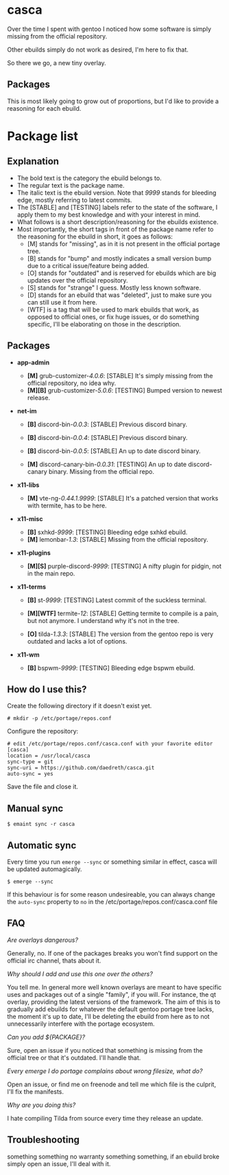 # casca

Over the time I spent with gentoo I noticed how some software is simply missing from the official repository.

Other ebuilds simply do not work as desired, I'm here to fix that.

So there we go, a new tiny overlay.


## Packages

This is most likely going to grow out of proportions, but I'd like to provide a reasoning for each ebuild.

# Package list


## Explanation

* The bold text is the category the ebuild belongs to.
* The regular text is the package name.
* The italic text is the ebuild version. Note that *9999* stands for bleeding edge, mostly referring to latest commits.
* The [STABLE] and [TESTING] labels refer to the state of the software, I apply them to my best knowledge and with your interest in mind.
* What follows is a short description/reasoning for the ebuilds existence.
* Most importantly, the short tags in front of the package name refer to the reasoning for the ebuild in short, it goes as follows:
  * [M] stands for "missing", as in it is not present in the official portage tree.
  * [B] stands for "bump" and mostly indicates a small version bump due to a critical issue/feature being added.
  * [O] stands for "outdated" and is reserved for ebuilds which are big updates over the official repository.
  * [S] stands for "strange" I guess. Mostly less known software.
  * [D] stands for an ebuild that was "deleted", just to make sure you can still use it from here.
  * [WTF] is a tag that will be used to mark ebuilds that work, as opposed to official ones, or fix huge issues, or do something specific, I'll be elaborating on those in the description.

## Packages

* **app-admin**
  * **[M]** grub-customizer-*4.0.6*: [STABLE] It's simply missing from the official repository, no idea why.
  * **[M][B]** grub-customizer-*5.0.6*: [TESTING] Bumped version to newest release.

* **net-im**
  * **[B]** discord-bin-*0.0.3*: [STABLE] Previous discord binary.
  * **[B]** discord-bin-*0.0.4*: [STABLE] Previous discord binary.
  * **[B]** discord-bin-*0.0.5*: [STABLE] An up to date discord binary.


  * **[M]** discord-canary-bin-*0.0.31*: [TESTING] An up to date discord-canary binary. Missing from the official repo.

* **x11-libs**
  * **[M]** vte-ng-*0.44.1.9999*: [STABLE] It's a patched version that works with termite, has to be here.

* **x11-misc**
  * **[B]** sxhkd-*9999*: [TESTING] Bleeding edge sxhkd ebuild.
  * **[M]** lemonbar-*1.3*: [STABLE] Missing from the official repository.

* **x11-plugins**
  * **[M][S]** purple-discord-*9999*: [TESTING] A nifty plugin for pidgin, not in the main repo.

* **x11-terms**
  * **[B]** st-*9999*: [TESTING] Latest commit of the suckless terminal.

  * **[M][WTF]** termite-*12*: [STABLE] Getting termite to compile is a pain, but not anymore. I understand why it's not in the tree. 

  * **[O]** tilda-*1.3.3*: [STABLE] The version from the gentoo repo is very outdated and lacks a lot of options.

* **x11-wm**
  * **[B]** bspwm-*9999*: [TESTING] Bleeding edge bspwm ebuild.


## How do I use this?  

Create the following directory if it doesn't exist yet.
    
    # mkdir -p /etc/portage/repos.conf

Configure the repository:  


    # edit /etc/portage/repos.conf/casca.conf with your favorite editor
    [casca]
    location = /usr/local/casca
    sync-type = git
    sync-uri = https://github.com/daedreth/casca.git
    auto-sync = yes  

Save the file and close it.


## Manual sync

    $ emaint sync -r casca


## Automatic sync

Every time you run `emerge --sync` or something similar in effect, casca will be updated automagically.

    $ emerge --sync

If this behaviour is for some reason undesireable, you can always change the `auto-sync` property to `no` in the /etc/portage/repos.conf/casca.conf file


## FAQ

*Are overlays dangerous?*

Generally, no. If one of the packages breaks you won't find support on the official irc channel, thats about it.

*Why should I add and use this one over the others?*

You tell me. In general more well known overlays are meant to have specific uses and packages out of a single "family", if you will.
For instance, the qt overlay, providing the latest versions of the framework. The aim of this is to gradually add ebuilds for whatever the default gentoo portage tree lacks, the moment it's up to date, I'll be deleting the ebuild from here as to not unnecessarily interfere with the portage ecosystem.

*Can you add ${PACKAGE}?*

Sure, open an issue if you noticed that something is missing from the official tree or that it's outdated. I'll handle that.

*Every emerge I do portage complains about wrong filesize, what do?*

Open an issue, or find me on freenode and tell me which file is the culprit, I'll fix the manifests.

*Why are you doing this?*

I hate compiling Tilda from source every time they release an update.


## Troubleshooting

something something no warranty something something, if an ebuild broke simply open an issue, I'll deal with it.


